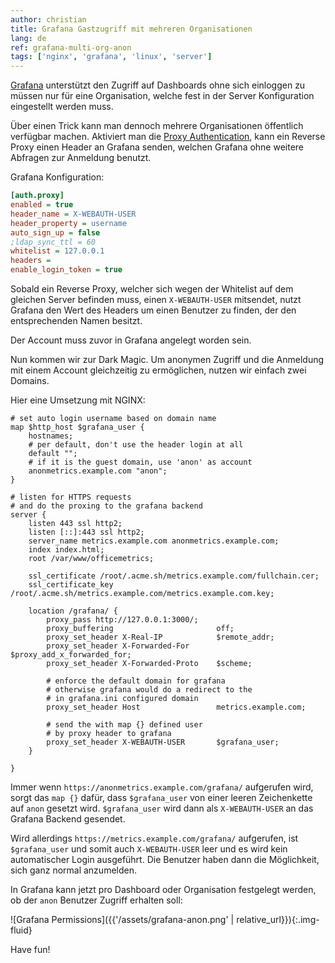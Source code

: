 ```yaml
---
author: christian
title: Grafana Gastzugriff mit mehreren Organisationen
lang: de
ref: grafana-multi-org-anon
tags: ['nginx', 'grafana', 'linux', 'server']
---
```


[Grafana][about] unterstützt den Zugriff auf Dashboards ohne sich einloggen zu müssen
nur für eine Organisation, welche fest in der Server Konfiguration eingestellt
werden muss.

Über einen Trick kann man dennoch mehrere Organisationen
öffentlich verfügbar machen. Aktiviert man die
[Proxy Authentication][proxy], kann ein Reverse Proxy
einen Header an Grafana senden, welchen Grafana ohne
weitere Abfragen zur Anmeldung benutzt.

[about]: https://grafana.com/grafana/
[proxy]: https://grafana.com/docs/grafana/latest/auth/auth-proxy/

Grafana Konfiguration:

```ini
[auth.proxy]
enabled = true
header_name = X-WEBAUTH-USER
header_property = username
auto_sign_up = false
;ldap_sync_ttl = 60
whitelist = 127.0.0.1
headers =
enable_login_token = true
```

Sobald ein Reverse Proxy, welcher sich wegen der Whitelist auf dem
gleichen Server befinden muss, einen `X-WEBAUTH-USER` mitsendet,
nutzt Grafana den Wert des Headers um einen Benutzer zu finden,
der den entsprechenden Namen besitzt.

Der Account muss zuvor in Grafana angelegt worden sein.

Nun kommen wir zur Dark Magic. Um anonymen Zugriff und die
Anmeldung mit einem Account gleichzeitig zu ermöglichen, nutzen
wir einfach zwei Domains.

Hier eine Umsetzung mit NGINX:

```nginx
# set auto login username based on domain name
map $http_host $grafana_user {
    hostnames;
    # per default, don't use the header login at all
    default "";
    # if it is the guest domain, use 'anon' as account
    anonmetrics.example.com "anon";
}

# listen for HTTPS requests
# and do the proxing to the grafana backend
server {
    listen 443 ssl http2;
    listen [::]:443 ssl http2;
    server_name metrics.example.com anonmetrics.example.com;
    index index.html;
    root /var/www/officemetrics;

    ssl_certificate /root/.acme.sh/metrics.example.com/fullchain.cer;
    ssl_certificate_key /root/.acme.sh/metrics.example.com/metrics.example.com.key;

    location /grafana/ {
        proxy_pass http://127.0.0.1:3000/;
        proxy_buffering                       off;
        proxy_set_header X-Real-IP            $remote_addr;
        proxy_set_header X-Forwarded-For      $proxy_add_x_forwarded_for;
        proxy_set_header X-Forwarded-Proto    $scheme;

        # enforce the default domain for grafana
        # otherwise grafana would do a redirect to the
        # in grafana.ini configured domain
        proxy_set_header Host                 metrics.example.com;

        # send the with map {} defined user
        # by proxy header to grafana
        proxy_set_header X-WEBAUTH-USER       $grafana_user;
    }

}
```

Immer wenn `https://anonmetrics.example.com/grafana/` aufgerufen wird,
sorgt das `map {}` dafür, dass `$grafana_user` von einer leeren Zeichenkette
auf `anon` gesetzt wird. `$grafana_user` wird dann als `X-WEBAUTH-USER` an das
Grafana Backend gesendet.

Wird allerdings `https://metrics.example.com/grafana/` aufgerufen, ist
`$grafana_user` und somit auch `X-WEBAUTH-USER` leer und es wird kein automatischer
Login ausgeführt. Die Benutzer haben dann die Möglichkeit, sich ganz normal anzumelden.

In Grafana kann jetzt pro Dashboard oder Organisation festgelegt werden, ob der
`anon` Benutzer Zugriff erhalten soll:

![Grafana Permissions]({{'/assets/grafana-anon.png' | relative_url}}){:.img-fluid}

Have fun!
